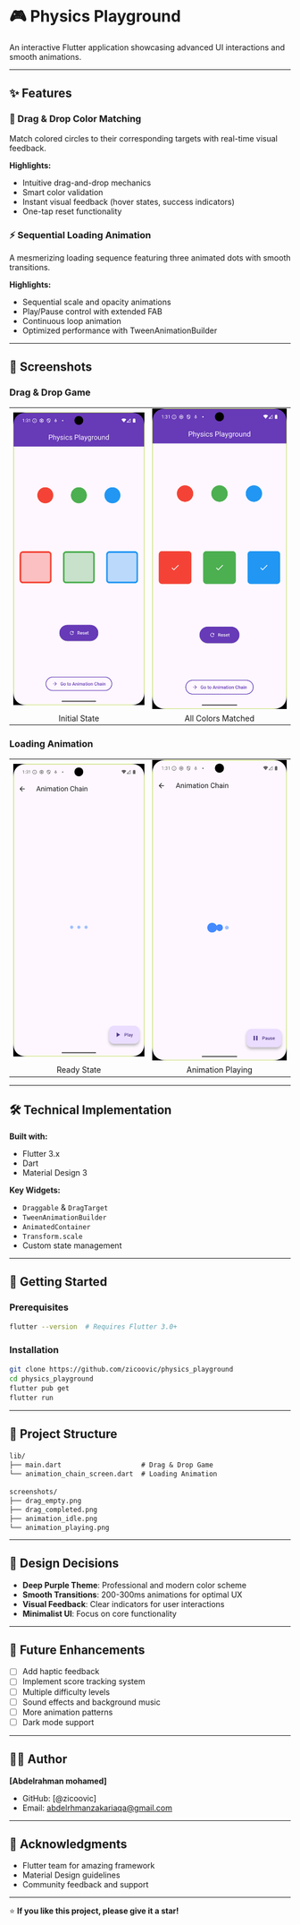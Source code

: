 # 🎮 Physics Playground

An interactive Flutter application showcasing advanced UI interactions and smooth animations.

---

## ✨ Features

### 🎯 Drag & Drop Color Matching

Match colored circles to their corresponding targets with real-time visual feedback.

**Highlights:**

- Intuitive drag-and-drop mechanics
- Smart color validation
- Instant visual feedback (hover states, success indicators)
- One-tap reset functionality

### ⚡ Sequential Loading Animation

A mesmerizing loading sequence featuring three animated dots with smooth transitions.

**Highlights:**

- Sequential scale and opacity animations
- Play/Pause control with extended FAB
- Continuous loop animation
- Optimized performance with TweenAnimationBuilder

---

## 📱 Screenshots

### Drag & Drop Game

<table>
  <tr>
    <td><img src="screenshots/drag_empty.png" width="300"/></td>
    <td><img src="screenshots/drag_completed.png" width="300"/></td>
  </tr>
  <tr>
    <td align="center">Initial State</td>
    <td align="center">All Colors Matched</td>
  </tr>
</table>

### Loading Animation

<table>
  <tr>
    <td><img src="screenshots/animation_idle.png" width="300"/></td>
    <td><img src="screenshots/animation_playing.png" width="300"/></td>
  </tr>
  <tr>
    <td align="center">Ready State</td>
    <td align="center">Animation Playing</td>
  </tr>
</table>

---

## 🛠️ Technical Implementation

**Built with:**

- Flutter 3.x
- Dart
- Material Design 3

**Key Widgets:**

- `Draggable` & `DragTarget`
- `TweenAnimationBuilder`
- `AnimatedContainer`
- `Transform.scale`
- Custom state management

---

## 🚀 Getting Started

### Prerequisites

```bash
flutter --version  # Requires Flutter 3.0+
```

### Installation

```bash
git clone https://github.com/zicoovic/physics_playground
cd physics_playground
flutter pub get
flutter run
```

---

## 📂 Project Structure

```
lib/
├── main.dart                    # Drag & Drop Game
└── animation_chain_screen.dart  # Loading Animation

screenshots/
├── drag_empty.png
├── drag_completed.png
├── animation_idle.png
└── animation_playing.png
```

---

## 🎨 Design Decisions

- **Deep Purple Theme**: Professional and modern color scheme
- **Smooth Transitions**: 200-300ms animations for optimal UX
- **Visual Feedback**: Clear indicators for user interactions
- **Minimalist UI**: Focus on core functionality

---

## 🔮 Future Enhancements

- [ ] Add haptic feedback
- [ ] Implement score tracking system
- [ ] Multiple difficulty levels
- [ ] Sound effects and background music
- [ ] More animation patterns
- [ ] Dark mode support

---

## 👨‍💻 Author

**[Abdelrahman mohamed]**

- GitHub: [@zicoovic]
- Email: <abdelrhmanzakariaqa@gmail.com>

---

## 🙏 Acknowledgments

- Flutter team for amazing framework
- Material Design guidelines
- Community feedback and support

---

⭐ **If you like this project, please give it a star!**

